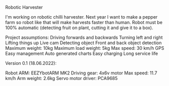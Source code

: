 Robotic Harvester

I'm working on robotic chilli harvester. Next year I want to make a pepper farm so robot like that will make harvests faster than human. Robot must be 100% automatic (detecting fruit on plant, cutting it and give it to a box).

Project assumptions:
Driving forwards and backwards
Turning left and right
Lifting things up
Live cam
Detecting object
Front and back object detection
Maximum weight: 10kg
Maximum load weight: 5kg
Max speed: 30 km/h
GPS
Easy management
Auto generated charts
Easy charging
Long service life

Version 0.1 (18.06.2022):

Robot ARM: EEZYbotARM MK2
Driving gear: 4x6v motor
Max speed: 11.7 km/h
Arm weight: 2.6kg
Servo motor driver: PCA9685
